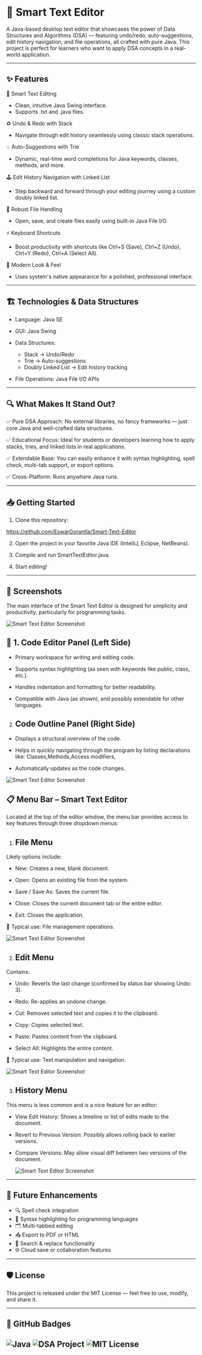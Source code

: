 # 📄 Smart Text Editor

A Java-based desktop text editor that showcases the power of Data Structures and Algorithms (DSA) — featuring undo/redo, auto-suggestions, edit history navigation, and file operations, all crafted with pure Java. This project is perfect for learners who want to apply DSA concepts in a real-world application.

---

## ✨ Features

🚀 Smart Text Editing

* Clean, intuitive Java Swing interface.
* Supports .txt and .java files.

♻ Undo & Redo with Stack

* Navigate through edit history seamlessly using classic stack operations.

💡 Auto-Suggestions with Trie

* Dynamic, real-time word completions for Java keywords, classes, methods, and more.

🕹 Edit History Navigation with Linked List

* Step backward and forward through your editing journey using a custom doubly linked list.

💾 Robust File Handling

* Open, save, and create files easily using built-in Java File I/O.

⚡ Keyboard Shortcuts

* Boost productivity with shortcuts like Ctrl+S (Save), Ctrl+Z (Undo), Ctrl+Y (Redo), Ctrl+A (Select All).

🎨 Modern Look & Feel

* Uses system's native appearance for a polished, professional interface.

---

## 🏗 Technologies & Data Structures

* Language: Java SE
* GUI: Java Swing
* Data Structures:

  * Stack → Undo/Redo
  * Trie → Auto-suggestions
  * Doubly Linked List → Edit history tracking
* File Operations: Java File I/O APIs

---

## 🔍 What Makes It Stand Out?

✅ Pure DSA Approach: No external libraries, no fancy frameworks — just core Java and well-crafted data structures.

✅ Educational Focus: Ideal for students or developers learning how to apply stacks, tries, and linked lists in real applications.

✅ Extendable Base: You can easily enhance it with syntax highlighting, spell check, multi-tab support, or export options.

✅ Cross-Platform: Runs anywhere Java runs.

---

## 📥 Getting Started

1. Clone this repository:

  https://github.com/EswarGorantla/Smart-Text-Editor
   
2. Open the project in your favorite Java IDE (IntelliJ, Eclipse, NetBeans).

3. Compile and run SmartTextEditor.java.

4. Start editing!

---

## 📸 Screenshots

The main interface of the Smart Text Editor is designed for simplicity and productivity, particularly for programming tasks.

![Smart Text Editor Screenshot](Mainpage.png)

🧾 1. Code Editor Panel (Left Side)
   --
* Primary workspace for writing and editing code.

* Supports syntax highlighting (as seen with keywords like public, class, etc.).

* Handles indentation and formatting for better readability.

* Compatible with Java (as shown), and possibly extendable for other languages.

2. Code Outline Panel (Right Side)
   --
* Displays a structural overview of the code.

* Helps in quickly navigating through the program by listing declarations like:
  Classes,Methods,Access modifiers,

* Automatically updates as the code changes.

![Smart Text Editor Screenshot](Rightpage.png)

📋 Menu Bar – Smart Text Editor
---
Located at the top of the editor window, the menu bar provides access to key features through three dropdown menus:

1. File Menu
   --
 Likely options include:

* New: Creates a new, blank document.

* Open: Opens an existing file from the system.

* Save / Save As: Saves the current file.

* Close: Closes the current document tab or the entire editor.

* Exit: Closes the application.

🧠 Typical use: File management operations.

![Smart Text Editor Screenshot](Filepage.png)

2. Edit Menu
   --
Contains:

* Undo: Reverts the last change (confirmed by status bar showing Undo: 3).

* Redo: Re-applies an undone change.

* Cut: Removes selected text and copies it to the clipboard.

* Copy: Copies selected text.

* Paste: Pastes content from the clipboard.

* Select All: Highlights the entire content.

🧠 Typical use: Text manipulation and navigation.

![Smart Text Editor Screenshot](Editpage.png)

3. History Menu
   --
 This menu is less common and is a nice feature for an editor:

* View Edit History: Shows a timeline or list of edits made to the document.

* Revert to Previous Version: Possibly allows rolling back to earlier versions.

* Compare Versions: May allow visual diff between two versions of the document.

  ![Smart Text Editor Screenshot](History.png)

---

## 🌱 Future Enhancements

* 🔍 Spell check integration
* 🎨 Syntax highlighting for programming languages
* 🗂 Multi-tabbed editing
* 📤 Export to PDF or HTML
* 🔄 Search & replace functionality
* 🌐 Cloud save or collaboration features

---

## 🛡 License

This project is released under the MIT License — feel free to use, modify, and share it.

---

## 🚀 GitHub Badges

![Java](https://img.shields.io/badge/Java-ED8B00?style=for-the-badge\&logo=java\&logoColor=white)
![DSA Project](https://img.shields.io/badge/DSA-Project-blue?style=for-the-badge)
![MIT License](https://img.shields.io/badge/License-MIT-green?style=for-the-badge)
---
